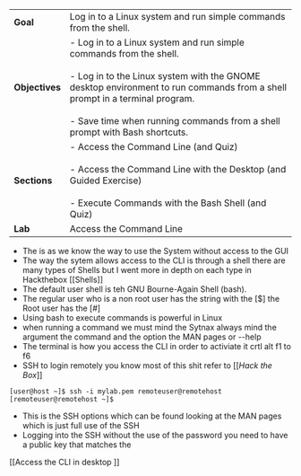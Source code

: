 |   |   |
|---|---|
|**Goal**|Log in to a Linux system and run simple commands from the shell.|
|**Objectives**|- Log in to a Linux system and run simple commands from the shell.<br>    <br>- Log in to the Linux system with the GNOME desktop environment to run commands from a shell prompt in a terminal program.<br>    <br>- Save time when running commands from a shell prompt with Bash shortcuts.|
|**Sections**|- Access the Command Line (and Quiz)<br>    <br>- Access the Command Line with the Desktop (and Guided Exercise)<br>    <br>- Execute Commands with the Bash Shell (and Quiz)|
|**Lab**|Access the Command Line|



- The is as we know the way to use the System without access to the GUI 
- The way the sytem allows access to the CLI is through a shell there are many types of Shells but I went more in depth on each type in Hackthebox [[Shells]]
- The default user shell is teh GNU Bourne-Again Shell (bash). 
- The regular user who is a non root user has the string with the [$] the Root user has the [#]
- Using bash to execute commands is powerful in Linux 
- when running a command we must mind the Sytnax always mind the argument the command and the option the MAN pages or --help
- The terminal is how you access the CLI in order to activiate it crtl alt f1 to f6 
- SSH to login remotely you know most of this shit refer to [[_Hack the Box_]]
```Shell
[user@host ~]$ ssh -i mylab.pem remoteuser@remotehost
[remoteuser@remotehost ~]$
```
- This is the SSH options which can be found looking at the MAN pages which is just full use of the SSH
- Logging into the SSH without the use of the password you need to have a public key that matches the 

[[Access the CLI in desktop ]]

